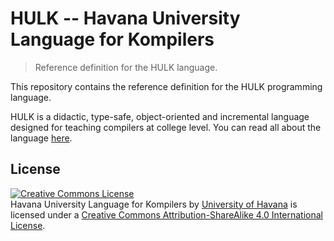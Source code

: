 # HULK -- Havana University Language for Kompilers

> Reference definition for the HULK language.

This repository contains the reference definition for the HULK programming language.

HULK is a didactic, type-safe, object-oriented and incremental language designed for teaching compilers at college level.
You can read all about the language [here](https://matcom.github.io/hulk).

## License

<a rel="license" href="http://creativecommons.org/licenses/by-sa/4.0/"><img alt="Creative Commons License" style="border-width:0" src="https://i.creativecommons.org/l/by-sa/4.0/88x31.png" /></a><br /><span xmlns:dct="http://purl.org/dc/terms/" href="http://purl.org/dc/dcmitype/Text" property="dct:title" rel="dct:type">Havana University Language for Kompilers</span> by <a xmlns:cc="http://creativecommons.org/ns#" href="https://matcom.github.io/hulk" property="cc:attributionName" rel="cc:attributionURL">University of Havana</a> is licensed under a <a rel="license" href="http://creativecommons.org/licenses/by-sa/4.0/">Creative Commons Attribution-ShareAlike 4.0 International License</a>.
